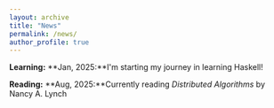 ```yaml
---
layout: archive
title: "News"
permalink: /news/
author_profile: true
---
```

**Learning:**
**Jan, 2025:**I'm starting my journey in learning Haskell! <br>

**Reading:**
**Aug, 2025:**Currently reading *Distributed Algorithms* by Nancy A. Lynch 
